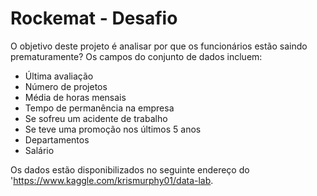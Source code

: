# Rockemat - Desafio

O objetivo deste projeto é analisar por que os funcionários estão saindo prematuramente? Os campos do conjunto de dados incluem:

* Última avaliação
* Número de projetos
* Média de horas mensais
* Tempo de permanência na empresa
* Se sofreu um acidente de trabalho
* Se teve uma promoção nos últimos 5 anos
* Departamentos
* Salário

Os dados estão disponibilizados no  seguinte endereço do 'https://www.kaggle.com/krismurphy01/data-lab. 

